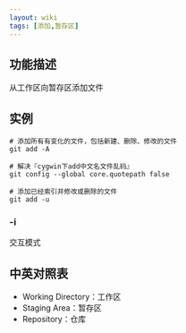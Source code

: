 ```yaml
---
layout: wiki
tags: [添加,暂存区]
---
```


## 功能描述

从工作区向暂存区添加文件

## 实例

```shell
# 添加所有有变化的文件，包括新建、删除、修改的文件
git add -A

# 解决『cygwin下add中文名文件乱码』
git config --global core.quotepath false

# 添加已经索引并修改或删除的文件
git add -u
```

### -i

交互模式

## 中英对照表

* Working Directory：工作区
* Staging Area：暂存区
* Repository：仓库


